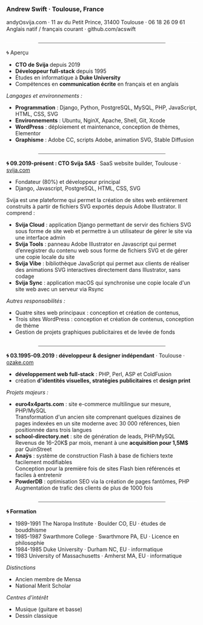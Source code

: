 <!-- https://www.w3schools.com/charsets/ref_emoji_office.asp -->
### Andrew Swift · Toulouse, France

andy⛭svija.com · 11 av du Petit Prince, 31400 Toulouse · 06 18 26 09 61  
Anglais natif / français courant · github.com/acswift

![](images/divider-23.jpg)

🌀 Aperçu

- **CTO de Svija** depuis 2019
- **Développeur full-stack** depuis 1995
- Études en informatique à **Duke University**
- Compétences en **communication écrite** en français et en anglais

*Langages et environnements :*

- **Programmation** : Django, Python, PostgreSQL, MySQL, PHP, JavaScript, HTML, CSS, SVG
- **Environnements** : Ubuntu, NginX, Apache, Shell, Git, Xcode
- **WordPress** : déploiement et maintenance, conception de thèmes, Elementor
- **Graphisme** : Adobe CC, scripts Adobe, animation SVG, Stable Diffusion

![](images/divider-23.jpg)

**🌀 09.2019-présent : CTO Svija SAS** · SaaS website builder, Toulouse · [svija.com](https://svija.com)

- Fondateur (80%) et développeur principal
- Django, Javascript, PostgreSQL, HTML, CSS, SVG

Svija est une plateforme qui permet la création de sites web entièrement construits à partir de fichiers SVG exportés depuis Adobe Illustrator. Il comprend :

- **Svija Cloud** : application Django permettant de servir des fichiers SVG sous forme de site web et permettre à un utilisateur de gérer le site via une interface admin
- **Svija Tools** : panneau Adobe Illustrator en Javascript qui permet d’enregistrer du contenu web sous forme de fichiers SVG et de gérer une copie locale du site
- **Svija Vibe** : bibliothèque JavaScript qui permet aux clients de réaliser des animations SVG interactives directement dans Illustrator, sans codage
- **Svija Sync** : application macOS qui synchronise une copie locale d'un site web avec un serveur via Rsync

*Autres responsabilités :*

- Quatre sites web principaux : conception et création de contenus, 
- Trois sites WordPress : conception et création de contenus, conception de thème
- Gestion de projets graphiques publicitaires et de levée de fonds

![](images/divider-23.jpg)

**🌀 03.1995-09.2019 : développeur & designer indépendant** · Toulouse · [ozake.com](https://ozake.com)

- **développement web full-stack** : PHP, Perl, ASP et ColdFusion
- création **d'identités visuelles, stratégies publicitaires** et **design print**

*Projets majeurs :*

- **euro4x4parts.com** : site e-commerce multilingue sur mesure, PHP/MySQL  
  Transformation d'un ancien site comprenant quelques dizaines de pages indexées en un site moderne avec 30 000 références, bien positionnée dans trois langues
- **school-directory.net** : site de génération de leads, PHP/MySQL  
  Revenus de 16–20K$ par mois, menant à une **acquisition pour 1,5M$** par QuinStreet
- **Anaÿs** : système de construction Flash à base de fichiers texte facilement modifiables  
  Conception pour la première fois de sites Flash bien référencés et faciles à entretenir
- **PowderDB** : optimisation SEO via la création de pages fantômes, PHP  
  Augmentation de trafic des clients de plus de 1000 fois

![](images/divider-23.jpg)

**🌀 Formation**

- 1989-1991 The Naropa Institute · Boulder CO, EU · études de bouddhisme
- 1985-1987 Swarthmore College · Swarthmore PA, EU · Licence en philosophie
- 1984-1985 Duke University · Durham NC, EU · informatique
- 1983 University of Massachusetts · Amherst MA, EU · informatique

*Distinctions*

- Ancien membre de Mensa
- National Merit Scholar

*Centres d’intérêt*

- Musique (guitare et basse)
- Dessin classique




<!--



## Andrew Swift • Toulouse, France  

Double nationalité : américaine et britannique • Anglais (natif) • Français (courant)

andy⛭svija.com • 11 av du Petit Prince, 31400 Toulouse • 06 18 26 09 61

---  
### 🌀 APERÇU

- Informatique à **Duke University**, développeur web depuis 1995  
- Déploiement de **dizaines de sites web**, y compris des sites e-commerce et des plateformes dynamiques avec des fonctionnalités complexes  
- Compétences en communication écrite en **français** et en **anglais**

Langages et Environnements :

- **Langages de programmation** : Django, Python, PostgreSQL, MySQL, PHP, JavaScript, HTML, CSS, SVG
- **Environnements** : Ubuntu, NginX, Apache, Shell, Git, Xcode
- **WordPress** : Déploiement et maintenance, développement de thèmes, utilisation d'Elementor
- **Graphisme** : Animation SVG, développement de scripts/plugins Adobe, GSAP, Stable Diffusion

---  
### 🌀 PROJETS INFORMATIQUES

**2020-présent • Svija Cloud** • Application Django pour publier des fichiers SVG Adobe Illustrator sous forme de contenu web  

J'ai développé seul une application website builder qui transformait des fichiers SVG en sites web complets, avec une interface admin permettant de paramétrer tous les aspects de leur site

- **Architecture multi-instance** – une instance dédiée par client pour gérer l’organisation du site, les titres de pages, le SEO et la gestion des scripts  
- **Interface d’administration intuitive** – amélioration de l’admin Django pour permettre aux utilisateurs de gérer leurs fichiers Illustrator, médias et scripts intégrés  
- **Fonctionnalités de gestion de contenu** – réutilisation de blocs de contenu, intégration d'animations interactives (Svija Vibe) et intégration de vidéos YouTube

---  
**2021-présent • Svija Tools** • Plugin Adobe Illustrator en JavaScript/AJAX  

J'ai exploité les subtilités de programmation d'Extendscript pour faciliter radicalement la création de contenus SVG dans Illustrator, avec plusieurs fonctionnalités supplémentaires pour améliorer l'expérience de nos clients

- **Exportation SVG & Gestion de site** – permet d’enregistrer du contenu web sous forme de fichiers SVG et de gérer une copie locale du site  
- **Harmonisation et vérification de contenu** – outils de synchronisation du contenu sur plusieurs pages et détection d'erreurs (images manquantes, techniques non prises en charge)  
- **Améliorations UX** – raccourcis vers les fichiers sources et accès rapide aux opérations fréquentes  

---  
**2022-présent • Svija Vibe** • Bibliothèque JavaScript pour l'animation SVG  

J'ai exploité la puissance de la bibliothèque JavaScript GSAP en la connectant à des objets Illustrator, permettant ainsi à des novices en graphisme de créer des animations SVG très élaborées

- **Animation basée sur GSAP** – utilise la bibliothèque GSAP pour créer des animations web fluides et légères  
- **Système de déclencheurs et d’événements** – l’interaction avec un objet déclenche la transformation d’un autre objet ou groupe d’objets  
- **Animation sans code** – permet aux designers de créer des animations interactives directement dans Illustrator, simplifiant radicalement la production  

---  
**2021-2023 • Svija Sync** • Application macOS en Swift (modifications & soumission à l'App Store)  

J'ai simplifié la synchronisation FTP en intégrant Rsync dans une application macOS. Rapide et léger, l'application rend transparente la synchronisation d'un dossier local avec le dossier distant, ainsi permettant à l'utilisateur de se concentrer sur la conception des contenus

- **L'amélioration de Svija Sync** – modifications approfondies d’une application macOS en Swift (initialement développée par un sous-traitant)  
- **Gestion multi-sites** – permet de gérer jusqu’à 100 sites web avec un accès rapide aux fichiers locaux et aux pages admin de Svija Cloud  
- **Soumission à l’App Store** – gestion du processus de publication sur le Mac App Store  

---  
  

**2007-2012 • euro4x4parts.com** • Site e-commerce multilingue basé sur PHP/MySQL

J'ai transformé un ancien système ASP avec quelques dizaines de pages référencées en français à un site moderne avec 30 000 références, toutes bien référencées dans trois langues, dépassant largement les attentes du client

- Augmentation significative du **nombre de pages référencées** (+1000x) grâce à une gestion SEO en trois langues
- Création d'un **programme PHP sur mesure** pour gérer efficacement plus de 30 000 références
- Gestion du **SEO**, de **l'inventaire** et des **mises à jour** depuis une interface unique

---
**2004-2010 • school-directory.net** • Site de génération de leads basé sur PHP/MySQL  

J'ai créé seul un site de génération de leads ultra-rentable menant a une acquistion pour 1,5M$

- Contribution à la rentabilité du site, générant **16–20K$ par mois**, menant à son **acquisition pour 1,5M$ par QuinStreet en 2010**  
- **Gestion de tous les aspects techniques**, incluant le développement backend, l’administration de bases de données et le SEO  
- Conception d’un **système de recherche dynamique** permettant aux utilisateurs de filtrer les écoles selon plusieurs critères  

---  
**2002-2006 • Anaÿs** • Sites Flash indexables et faciles à maintenir en PHP  

J'ai résolu les deux principales lacunes de Flash (invisibilité SEO et nécessité d'un logiciel propriétaire) et rendre l'entretien de sites flash bien référencés possible dans un éditeur de texte

- **Développement d’un système modulaire** permettant d’indexer les sites Flash dans les moteurs de recherche et de simplifier leur mise à jour  
- **Backend en PHP et moteur Flash** lisant dynamiquement le contenu à partir d’une page HTML  
- **Gestion de contenu basée sur des fichiers texte**, supprimant le besoin de logiciels propriétaires pour les mises à jour  

---  
  

**2001-2002 • PowderDB** • Application d’optimisation SEO en PHP  

En combinant plusieurs sources de textes et d'imagerie, j'ai créé des résultats SEO incroyables par le biais des centaines de milliers de pages fantômes

- Génération d’environ **400 000 pages indexées par site**, améliorant considérablement le référencement  
- **Augmentation du trafic +1000x** en optimisant la structure du contenu et la pertinence des mots-clés  
- Génération de **contenu réaliste**, avec une **densité de mots-clés configurable**, des **images pertinentes** et un **balisage HTML optimisé pour le SEO**  

---

### 🌀 EXPÉRIENCE PROFESSIONNELLE

**09.2019-présent • Svija SAS** • Startup SaaS, Toulouse FR • <a href=https://svija.com>svija.com</a>  

J'ai géré les quatre projets informatiques mentionnés ci-dessus pour fournir une solution harmonieuse et bien fonctionnelle pour nos clients, en passant par le développement jusqu'à la conception UX/UI

- **Fondateur & Développeur principal** de **Svija**, une plateforme SaaS permettant de créer des sites web **à partir de fichiers SVG Adobe Illustrator**  
- Responsable de gestion de projets **informatiques**, **publicitaires** et **levée de fonds**
- Conception et gestion de **trois sites WordPress personnalisés**
- Production de **contenus marketing** (pitch decks, vidéos, images et publications sur les réseaux sociaux)  

---  
**03.1995-09.2019 • Développeur & Designer** • Indépendant, Toulouse FR • <a href=https://ozake.com>ozake.com</a>  

J'ai lancé des dizaines de sites web en plusieurs langues, en réalisant à la fois le développement full-stack et la conception graphique

- **Développement web full-stack** en PHP, ASP, Cold Fusion et Perl  
- **Identité visuelle, stratégie publicitaire, design print**  

*1995-2003 : Andrew Swift Communications • 2004-2014 : Anaÿs Inc • 2014-2019 : Ozaké Communication*  

---  
### 🌀 FORMATION  

- **1998-2000 Boulder School of Fine Arts** • Boulder CO, EU • études de figure
- **1998-1991 The Naropa Institute** • Boulder CO, EU • études de bouddhisme
- **1985-1987 Swarthmore College** • Swarthmore PA, EU • Licence en philosophie
- **1984-1985 Duke University** • Durham NC, EU • informatique
- **1983 University of Massachusetts** • Amherst MA, EU • informatique

---  
### 🌀 DISTINCTIONS  

- Ancien membre de Mensa  
- National Merit Scholar  

---  
### 🌀 CENTRES D’INTÉRÊT

- Exploration des nouvelles formes d'art numérique avec Stable Diffusion
- Musique funk et rock (guitare et basse électriques)


-->
